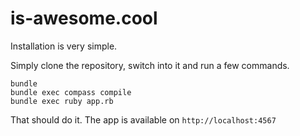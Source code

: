 # is-awesome.cool

Installation is very simple.

Simply clone the repository, switch into it and run a few commands.

```
bundle
bundle exec compass compile
bundle exec ruby app.rb
```

That should do it. The app is available on ``http://localhost:4567``

